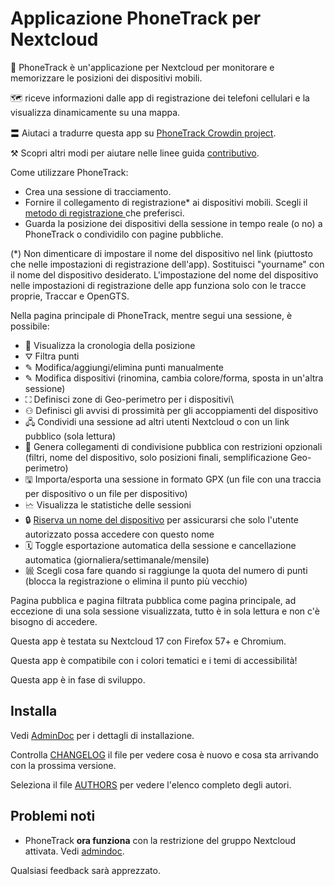 # Applicazione PhoneTrack per Nextcloud

📱 PhoneTrack è un'applicazione per Nextcloud per monitorare e memorizzare le posizioni dei dispositivi mobili.

🗺 riceve informazioni dalle app di registrazione dei telefoni cellulari e la visualizza dinamicamente su una mappa.

〓 Aiutaci a tradurre questa app su [PhoneTrack Crowdin project](https://crowdin.com/project/phonetrack).

⚒ Scopri altri modi per aiutare nelle linee guida [contributivo](https://gitlab.com/eneiluj/phonetrack-oc/blob/master/CONTRIBUTING.md).

Come utilizzare PhoneTrack:

- Crea una sessione di tracciamento.
- Fornire il collegamento di registrazione\* ai dispositivi mobili. Scegli il [ metodo di registrazione ](https://gitlab.com/eneiluj/phonetrack-oc/wikis/userdoc#logging-methods) che preferisci.
- Guarda la posizione dei dispositivi della sessione in tempo reale (o no) a PhoneTrack o condividilo con pagine pubbliche.

(\*) Non dimenticare di impostare il nome del dispositivo nel link (piuttosto che nelle impostazioni di registrazione dell'app). Sostituisci "yourname" con il nome del dispositivo desiderato.
L'impostazione del nome del dispositivo nelle impostazioni di registrazione delle app funziona solo con le tracce proprie, Traccar e OpenGTS.

Nella pagina principale di PhoneTrack, mentre segui una sessione, è possibile:

- 📍 Visualizza la cronologia della posizione
- ⛛ Filtra punti
- ✎ Modifica/aggiungi/elimina punti manualmente
- ✎ Modifica dispositivi (rinomina, cambia colore/forma, sposta in un'altra sessione)
- ⛶ Definisci zone di Geo-perimetro per i dispositivi\\
- ⚇ Definisci gli avvisi di prossimità per gli accoppiamenti del dispositivo
- 🖧 Condividi una sessione ad altri utenti Nextcloud o con un link pubblico (sola lettura)
- 🔗 Genera collegamenti di condivisione pubblica con restrizioni opzionali (filtri, nome del dispositivo, solo posizioni finali, semplificazione Geo-perimetro)
- 🖫 Importa/esporta una sessione in formato GPX (un file con una traccia per dispositivo o un file per dispositivo)
- 🗠 Visualizza le statistiche delle sessioni
- 🔒 [Riserva un nome del dispositivo](https://gitlab.com/eneiluj/phonetrack-oc/wikis/userdoc#device-name-reservation) per assicurarsi che solo l'utente autorizzato possa accedere con questo nome
- 🗓 Toggle esportazione automatica della sessione e cancellazione automatica (giornaliera/settimanale/mensile)
- 𗩌 Scegli cosa fare quando si raggiunge la quota del numero di punti (blocca la registrazione o elimina il punto più vecchio)

Pagina pubblica e pagina filtrata pubblica come pagina principale, ad eccezione di una sola sessione visualizzata, tutto è in sola lettura e non c'è bisogno di accedere.

Questa app è testata su Nextcloud 17 con Firefox 57+ e Chromium.

Questa app è compatibile con i colori tematici e i temi di accessibilità!

Questa app è in fase di sviluppo.

## Installa

Vedi [AdminDoc](https://gitlab.com/eneiluj/phonetrack-oc/wikis/admindoc) per i dettagli di installazione.

Controlla [CHANGELOG](https://gitlab.com/eneiluj/phonetrack-oc/blob/master/CHANGELOG.md#change-log) il file per vedere cosa è nuovo e cosa sta arrivando con la prossima versione.

Seleziona il file [AUTHORS](https://gitlab.com/eneiluj/phonetrack-oc/blob/master/AUTHORS.md#authors) per vedere l'elenco completo degli autori.

## Problemi noti

- PhoneTrack **ora funziona** con la restrizione del gruppo Nextcloud attivata. Vedi [admindoc](https://gitlab.com/eneiluj/phonetrack-oc/wikis/admindoc#issue-with-phonetrack-restricted-to-some-groups-in-nextcloud).

Qualsiasi feedback sarà apprezzato.

